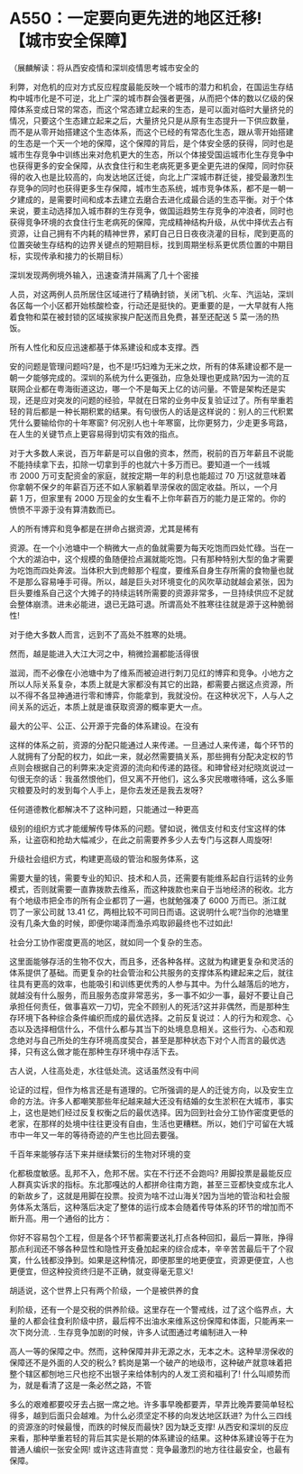 # A550：一定要向更先进的地区迁移! 【城市安全保障】

（展麟解读：将从西安疫情和深圳疫情思考城市安全的

利弊，对危机的应对方式反应程度最能反映一个城市的潜力和机会，在国运生存结构中城市化是不可逆，北上广深的城市群会强者更强，从而把个体的数以亿级的保障体系变成日常的常态，而这个常态建立起来的生态，是可以面对临时大量挤兑的情况，只要这个生态建立起来之后，大量挤兑只是从原有生态提升一下供应数量，而不是从零开始搭建这个生态体系，而这个已经的有常态化生态，跟从零开始搭建的生态是一个天一个地的保障，这个保障的背后，是个体安全感的获得，同时也是城市生存竞争中训练出来对危机更大的生态，所以个体接受国运城市化生存竞争中也获得更多的安全保障，从衣食住行和生老病死更多更全更先进的保障，同时你获得的收入也是比较高的，向发达地区迁徙，向北上广深城市群迁徙，接受最激烈生存竞争的同时也获得更多生存保障，城市生态系统，城市竞争体系，都不是一朝一夕建成的，是需要时间和成本去建立去磨合去进化成最合适的生态平衡。对于个体来说，要主动选择加入城市群的生存竞争，做国运趋势生存竞争的冲浪者，同时也获得竞争环境的衣食住行生老病死的保障，完成精神结构升级，从优中择优去占有资源，让自己拥有不内耗的精神世界，紧盯自己日日夜夜浇灌的目标，爬到更高的位置突破生存结构的边界关键点的短期目标，找到周期坐标系更优质位置的中期目标，实现传承和接力的长期目标）

深圳发现两例境外输入，迅速查清并隔离了几十个密接

人员，对这两例人员所居住区域进行了精确封锁，关闭飞机、火车、汽运站，深圳各区每一个小区都开始核酸检查，行动还是挺快的。更重要的是，一大早就有人拖着食物和菜在被封锁的区域挨家挨户配送而且免费，甚至还配送 5 菜一汤的热饭。

所有人性化和反应迅速都基于体系建设和成本支撑。西

安的问题是管理问题吗?是，也不是!巧妇难为无米之炊，所有的体系建设都不是一朝一夕能够完成的。深圳的系统为什么更强劲，应急处理也更成熟?因为一流的互联网企业都在粤海街道这边，哪一个不是每天上亿的访问量。不管是架构还是实现，还是应对突发的问题的经验，早就在日常的业务中反复验证过了。所有举重若轻的背后都是一种长期积累的结果。有句很伤人的话是这样说的：别人的三代积累凭什么要输给你的十年寒窗? 何况别人也十年寒窗，比你更努力，少走更多弯路，在人生的关键节点上更容易得到切实有效的指点。

对于大多数人来说，百万年薪是可以自傲的资本，然而，税前的百万年薪且不说能不能持续拿下去，扣除一切拿到手的也就六十多万而已。要知道一个一线城市 2000 万可支配资金的家庭，就按定期一年的利息也能超过 70 万!这就意味着你拿朝不保夕的年薪百万还不如人家躺着旱涝保收的固定收益。所以，一个月薪 1 万，但家里有 2000 万现金的女生看不上你年薪百万的能力是正常的。你的愤愤不平源于没有算清数而已。

人的所有博弈和竞争都是在拼命占据资源，尤其是稀有

资源。在一个小池塘中一个稍微大一点的鱼就需要为每天吃饱而四处忙碌。当在一个大的湖泊中，这个规模的鱼随便捡点漏就能吃饱。只有那种特别大型的鱼才需要为吃饱而四处奔波。当体积大到虎鲸那个程度，要维系自身生存所需的食物量也就不是那么容易唾手可得。所以，越是巨头对环境变化的风吹草动就越会紧张，因为巨头要维系自己这个大摊子的持续运转所需要的资源非常多，一旦持续供应不足就会整体崩溃。进未必能进，退已无路可退。所谓高处不胜寒往往就是源于这种脆弱性!

对于绝大多数人而言，远到不了高处不胜寒的处境。

然而，越是能进入大江大河之中，稍微捡漏都能活得很

滋润，而不必像在小池塘中为了维系而被迫进行刺刀见红的博弈和竞争。小地方之所以人际关系复杂，本质上就是大家都没有其它的出路，都需要占据这点资源，所以不得不各显神通进行零和博弈，你能拿到，我就没份。在这种状况下，人与人之间关系的远近，本质上就是谁获取资源的概率更大一点。

最大的公平、公正、公开源于完备的体系建设。在没有

这样的体系之前，资源的分配只能通过人来传递。一旦通过人来传递，每个环节的人就拥有了分配的权力，如此一来，就必然需要搞关系，那些拥有分配决定权的节点则会根据自己的利弊来决定资源的流向和传递的路径。和珅曾经对纪晓岚说过一句很无奈的话：我虽然恨他们，但又离不开他们，这么多灾民嗷嗷待哺，这么多赈灾粮要及时的发到每个人手上，是你去发还是我去发呀?

任何道德教化都解决不了这种问题，只能通过一种更高

级别的组织方式才能缓解传导体系的问题。譬如说，微信支付和支付宝这样的体系，让盗窃和抢劫大幅减少，在此之前需要养多少人去专门与这群人周旋呀!

升级社会组织方式，构建更高级的管治和服务体系，这

需要大量的钱，需要专业的知识、技术和人员，还需要有能维系起自行运转的业务模式，否则就需要一直靠拨款去维系，而这种拨款也来自于当地经济的税收。北方有个地级市把全市的所有企业都罚了一遍，也就勉强凑了 6000 万而已。浙江就罚了一家公司就 13.41 亿，两相比较不可同日而语。这说明什么呢?当你的池塘里没有几条大鱼的时候，即便你竭泽而渔杀鸡取卵最终也不过如此!

社会分工协作密度更高的地区，就如同一个复杂的生态。

这里面能够存活的生物不仅大，而且多，还各种各样。这就为构建更复杂和灵活的体系提供了基础。而更复杂的社会管治和公共服务的支撑体系构建起来之后，就往往具有更高的效率，也能吸引和训练更优秀的人参与其中。为什么越落后的地方，就越没有什么服务，而且服务态度非常恶劣，多一事不如少一事，最好不要让自己承担任何责任，做事喜欢一刀切，完全不顾别人的死活?这并非偶然，而是那种生存环境下各种综合条件编织而成的最优选择。之前反复说过：人的行为和观念、心态以及选择相信什么，不信什么都与其当下的处境息息相关。这些行为、心态和观念绝对与自己所处的生存环境高度契合，甚至是那种状态下对个人而言的最优选择，只有这么做才能在那种生存环境中存活下去。

古人说，人往高处走，水往低处流。这话虽然没有中间

论证的过程，但作为格言还是有道理的。它所强调的是人的迁徙方向，以及安生立命的方法。许多人都嘲笑那些年纪越来越大还没有结婚的女生淤积在大城市，事实上，这也是她们经过反复权衡之后的最优选择。因为回到社会分工协作密度更低的老家，在那样的处境中往往更没有自由，生活也更糟糕。所以，她们宁可留在大城市中一年又一年的等待奇迹的产生也比回去要强。

千百年来能够存活下来并继续繁衍的生物对环境的变

化都极度敏感。乱邦不入，危邦不居。实在不行还不会跑吗? 用脚投票是最能反应人群真实诉求的指标。东北那嘎达的人都拼命往南方跑，甚至三亚都快变成东北人的新故乡了，这就是用脚在投票。投资为啥不过山海关?因为当地的管治和社会服务体系太落后，这种落后决定了整体的运行成本会随着传导体系的环节的增加而不断升高。用一个通俗的比方：

你好不容易包个工程，但是各个环节都需要送礼打点各种回扣，最后一算账，挣得那点利润还不够各种显性和隐性开支叠加起来的综合成本，辛辛苦苦最后干了个寂寞，什么钱都没挣到。如果是这种情况，即便那里的地更便宜，资源更便宜，人也更便宜，但这种投资终归是不正确，就变得毫无意义!

胡适说，这个世界上只有两个阶级，一个是被供养的食

利阶级，还有一个是交税的供养阶级。这里存在一个警戒线，过了这个临界点，大量的人都会往食利阶级中挤，最后榨不出油水来维系这份保障和体面，只能再来一次下岗分流. . 生存竞争加剧的时候，许多人试图通过考编制进入一种

高人一等的保障之中。然而，这种保障并非无源之水，无本之木。这种旱涝保收的保障还不是外面的人交的税么? 鹤岗是第一个破产的地级市，这种破产就意味着把整个辖区都刨地三尺也挖不出银子来给体制内的人发工资和福利了! 什么叫顺势而为，就是看清了这是一条必然之路，不管

多么的艰难都要咬牙去占据一席之地。许多事早晚都要弄，早弄比晚弄要简单轻松得多，越到后面只会越难。为什么必须坚定不移的向发达地区跃进? 为什么三四线的资源涨的时候最慢，而跌的时候反而最快? 因为缺乏支撑! 从西安和深圳的反应来看，那种举重若轻的背后其实是长期的体系建设的结果。这种体系建设等于在为普通人编织一张安全网! 或许这违背直觉：竞争最激烈的地方往往最安全，也最有保障。